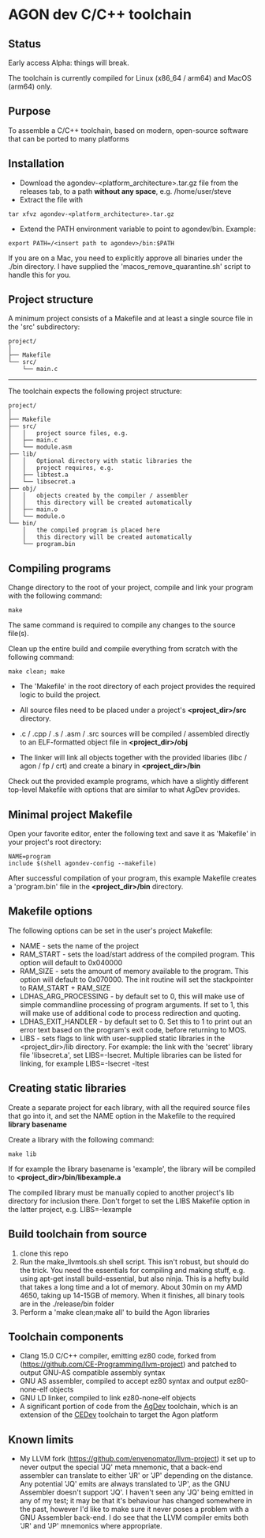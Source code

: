 # AGON dev C/C++ toolchain
## Status
Early access Alpha: things will break.

The toolchain is currently compiled for Linux (x86_64 / arm64) and MacOS (arm64) only.

## Purpose
To assemble a C/C++ toolchain, based on modern, open-source software that can be ported to many platforms
## Installation
- Download the agondev-<platform_architecture>.tar.gz file from the releases tab, to a path <b>without any space</b>, e.g. /home/user/steve
- Extract the file with

``` 
tar xfvz agondev-<platform_architecture>.tar.gz
```

- Extend the PATH environment variable to point to agondev/bin. Example:

``` 
export PATH=/<insert path to agondev>/bin:$PATH
```

If you are on a Mac, you need to explicitly approve all binaries under the ./bin directory. I have supplied the 'macos_remove_quarantine.sh' script to handle this for you.

## Project structure
A minimum project consists of a Makefile and at least a single source file in the 'src' subdirectory:
``` 
project/
│
├── Makefile
└── src/
    └── main.c
```
---

The toolchain expects the following project structure:

``` 
project/
│
├── Makefile
├── src/
│   │   project source files, e.g.
│   ├── main.c
│   └── module.asm
├── lib/
│   │   Optional directory with static libraries the
│   │   project requires, e.g.
│   ├── libtest.a
│   └── libsecret.a
├── obj/
│   │   objects created by the compiler / assembler
│   │   this directory will be created automatically
│   ├── main.o
│   └── module.o
└── bin/
    │   the compiled program is placed here
    │   this directory will be created automatically
    └── program.bin
```

## Compiling programs
Change directory to the root of your project, compile and link your program with the following command:

``` 
make
```

The same command is required to compile any changes to the source file(s).

Clean up the entire build and compile everything from scratch with the following command:
``` 
make clean; make
```

- The 'Makefile' in the root directory of each project provides the required logic to build the project.
- All source files need to be placed under a project's <b><project_dir>/src</b> directory.

- .c / .cpp / .s / .asm / .src sources will be compiled / assembled directly to an ELF-formatted object file in <b><project_dir>/obj</b>

- The linker will link all objects together with the provided libaries (libc / agon / fp / crt) and create a binary in <b><project_dir>/bin</b>

Check out the provided example programs, which have a slightly different top-level Makefile with options that are similar to what AgDev provides.

## Minimal project Makefile
Open your favorite editor, enter the following text and save it as 'Makefile' in your project's root directory:

``` 
NAME=program
include $(shell agondev-config --makefile)
``` 

After successful compilation of your program, this example Makefile creates a 'program.bin' file in the <b><project_dir>/bin</b> directory.

## Makefile options
The following options can be set in the user's project Makefile:
- NAME - sets the name of the project
- RAM_START - sets the load/start address of the compiled program. This option will default to 0x040000
- RAM_SIZE - sets the amount of memory available to the program. This option will default to 0x070000. The init routine will set the stackpointer to RAM_START + RAM_SIZE
- LDHAS_ARG_PROCESSING - by default set to 0, this will make use of simple commandline processing of program arguments. If set to 1, this will make use of additional code to process redirection and quoting.
- LDHAS_EXIT_HANDLER - by default set to 0. Set this to 1 to print out an error text based on the program's exit code, before returning to MOS. 
- LIBS - sets flags to link with user-supplied static libraries in the <project_dir>/lib directory. For example: the link with the 'secret' library file 'libsecret.a', set LIBS=-lsecret. Multiple libraries can be listed for linking, for example LIBS=-lsecret -ltest

## Creating static libraries
Create a separate project for each library, with all the required source files that go into it, and set the NAME option in the Makefile to the required <b>library basename</b>

Create a library with the following command:
``` 
make lib
``` 

If for example the library basename is 'example', the library will be compiled to <b><project_dir>/bin/libexample.a</b>

The compiled library must be manually copied to another project's lib directory for inclusion there. Don't forget to set the LIBS Makefile option in the latter project, e.g. LIBS=-lexample

## Build toolchain from source
1) clone this repo
2) Run the make_llvmtools.sh shell script. This isn't robust, but should do the trick. You need the essentials for compiling and making stuff, e.g. using apt-get install build-essential, but also ninja. This is a hefty build that takes a long time and a lot of memory. About 30min on my AMD 4650, taking up 14-15GB of memory. When it finishes, all binary tools are in the ./release/bin folder
3) Perform a 'make clean;make all' to build the Agon libraries

## Toolchain components
- Clang 15.0 C/C++ compiler, emitting ez80 code, forked from (https://github.com/CE-Programming/llvm-project) and patched to output GNU-AS compatible assembly syntax
- GNU AS assembler, compiled to accept ez80 syntax and output ez80-none-elf objects
- GNU LD linker, compiled to link ez80-none-elf objects
- A significant portion of code from the [AgDev](https://github.com/pcawte/AgDev) toolchain, which is an extension of the [CEDev](https://ce-programming.github.io/toolchain/index.html) toolchain to target the Agon platform

## Known limits
- My LLVM fork (https://github.com/envenomator/llvm-project) it set up to never output the special 'JQ' meta mnemonic, that a back-end assembler can translate to either 'JR' or 'JP' depending on the distance. Any potential 'JQ' emits are always translated to 'JP', as the GNU Assembler doesn't support 'JQ'. I haven't seen any 'JQ' being emitted in any of my test; it may be that it's behaviour has changed somewhere in the past, however I'd like to make sure it never poses a problem with a GNU Assembler back-end. I do see that the LLVM compiler emits both 'JR' and 'JP' mnemonics where appropriate.

